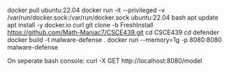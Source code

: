 docker pull ubuntu:22.04
docker run -it --privileged -v /var/run/docker.sock:/var/run/docker.sock ubuntu:22.04 bash
apt update
apt install -y docker.io curl
git clone -b FreshInstall https://github.com/Math-Maniac7/CSCE439.git
cd CSCE439
cd defender
docker build -t malware-defense .
docker run --memory=1g -p 8080:8080 malware-defense

On seperate bash console:
curl -X GET http://localhost:8080/model
